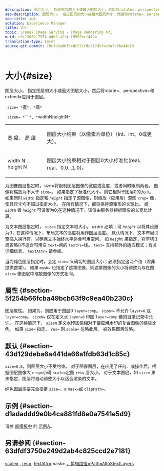 ```yaml
---
description: 图层大小。 指定图层的大小或最大图层大小，然后将rotate=、perspective=和extend=应用于图层。
seo-description: 图层大小。 指定图层的大小或最大图层大小，然后将rotate=、perspective=和extend=应用于图层。
seo-title: 大小
solution: Experience Manager
title: 大小
topic: Scene7 Image Serving - Image Rendering API
uuid: c9c13062-7974-4dd9-aff4-f9502bcf442e
translation-type: tm+mt
source-git-commit: 7bc7b3a86fbcdc57cfdc31745fae3afc06e44b15

---
```



# 大小{#size}

图层大小。 指定图层的大小或最大图层大小，然后将rotate=、perspective=和extend=应用于图层。

` size= *`宽`*, *`高`*`

` sizeN= *``*, *`widthNheightN`*`

<table id="simpletable_FBE17D736F93485AA0053BF447B4CC9F"> 
 <tr class="strow"> 
  <td class="stentry"> <p> <span class="codeph"> <span class="varname"> 宽 </span>度， <span class="varname"> 高 </span> 度 </span> </p> </td> 
  <td class="stentry"> <p>图层大小约束（以像素为单位）（int、int、0或更大）。 </p> </td> 
 </tr> 
 <tr class="strow"> 
  <td class="stentry"> <p> <span class="codeph"> <span class="varname"> width N </span>, <span class="varname"> height N </span></span> </p> </td> 
  <td class="stentry"> <p>图层大小约束相对于图层0大小标准化(real、real、0.0...1.0)。 </p> </td> 
 </tr> 
</table>

为图像图层指定时，size=将限制图层图像的宽度或高度，或者同时限制两者。 图像将缩放为不大于 `size=`。 如果指定了标准化大小，则它相对于图层0的大小。 如果同时 *`width`* 指定和 *`height`* 指定了源图像，则缩放（应用后）源图 `crop=` 像，使其尺寸均不超过指定大小。 在所有情况下，都将保持源矩形的长宽比。 或 *`width`* 者 *`height`* 可设置为0;在这种情况下，该值由服务器根据图像的长宽比计算。

为文本图层指定时， `size=` 指定文本框大小。 *`width`* 必填；可 *`height`* 以将其设置为0，在这种情况下，布局文本的高度将用作图层高度。 默认情况下，文本布局引擎插入换行符，以确保文本始终水平适合可用空间。 如 *`height`* 果指定，将剪切()或省略()不适合可用空 `text=`间的 `textPs=`线。 `text=` 支持额外的适应模式；有关详细信息， `textAttr=` 请参阅。

当为纯色图层指定时，会定 `size=` 义确切的图层大小；必须指定这两个值（除非提供遮罩）。 如果 `mask=` 也指定了遮罩图像，则遮罩图像的大小将调整为与在图 `size=` 像图层中缩放图像的方式相同。

## 属性 {#section-5f254b66fcba49bcb63f9c9ea40b230c}

图层属性。 如果为，则应用于图层0 `layer=comp`。 `sizeN=` 不允许 `layer=0` 或 `layer=comp`。 `sizeN=` 仅在定义水 `layer=0` 印图 `layer=comp` 像的目录记录中允许。 在这种情况下， `sizeN` 定义水印图像相对于要应用水印的复合图像的缩放比例。 如果 `size=` 指定， `res=` 则 `scale=` 忽略此层。 被效果图层忽略。

## 默认 {#section-43d129deba6a441da66a1fdb63d1c85c}

`size=0,0`，则图层大小不受约束。 对于图像图层，在应用了任何、或操作后，根据图层图像大 `crop=`小确 `scale=`定图 `res=` 层大小。 对于文本图层，如 `size=` 果未指定，图层将自动调整大小以适合渲染的文本。

纯色图层需要完全指定 `size=`、a `mask=`或 `clipPath=`。

## 示例 {#section-d1adaddd9e0b4ca881fd8e0a7541e5d9}

请参 [阅模板中](../../../../../is-api/http-ref/image-serving-api-ref/c-http-protocol-reference/c-templates/r-example-a.md#reference-c78ea82e8a1646738e764fa6685dfbac) 的 [示例A](../../../../../is-api/http-ref/image-serving-api-ref/c-http-protocol-reference/c-templates/c-templates.md#concept-3cd2d2adae0e41b2979b9640244d4d3e)。

## 另请参阅 {#section-63dfdf3750e249d2ab4c825ccd2e7181}

[scale=](../../../../../is-api/http-ref/image-serving-api-ref/c-http-protocol-reference/c-command-reference/r-is-http-scale.md#reference-098c30cea1764f189e6f7c7e400cc065) , [res=](../../../../../is-api/http-ref/image-serving-api-ref/c-http-protocol-reference/c-command-reference/r-res.md#reference-3d6fe416801148dea0f786f2b5169e55), [textAttr=](../../../../../is-api/http-ref/image-serving-api-ref/c-http-protocol-reference/c-command-reference/r-textattr.md#reference-ff00484fa3244286abeff34911f7ec0d)mask= [，剪辑路径](../../../../../is-api/http-ref/image-serving-api-ref/c-http-protocol-reference/c-command-reference/r-mask.md#reference-922254e027404fb890b850e2723ee06e)[](../../../../../is-api/http-ref/image-serving-api-ref/c-http-protocol-reference/c-command-reference/r-clippath.md#reference-8139b1b52dc54749b51b109521ddf83d)[=Path=AltoStextLayers](../../../../../is-api/http-ref/image-serving-api-ref/c-http-protocol-reference/c-text-formatting/r-text-layers.md#reference-47e78cfb18134db5ab09e17af14a6a8f)
